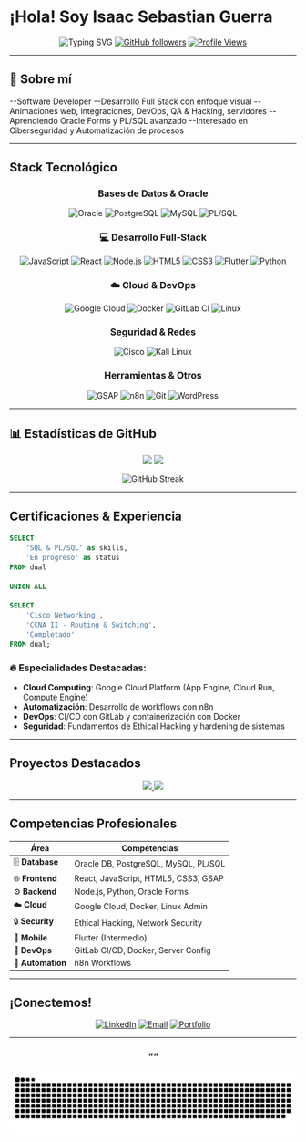 # ¡Hola! Soy Isaac Sebastian Guerra

<div align="center">
  
  ![Typing SVG](https://readme-typing-svg.herokuapp.com?font=Fira+Code&weight=600&size=28&duration=4000&pause=1000&color=00D4FF&center=true&vCenter=true&width=600&lines=Full-Stack+Developer;Cloud+%26+DevOps+Enthusiast;Cybersecurity+Learner)
  [![GitHub followers](https://img.shields.io/github/followers/isacsebastian?label=Followers&style=for-the-badge&color=00D4FF)](https://github.com/isacsebastian)
  [![Profile Views](https://komarev.com/ghpvc/?username=isacsebastian&style=for-the-badge&color=00D4FF)](https://github.com/isacsebastian)
  
</div>

---

## 🚀 Sobre mí

--Software Developer 
--Desarrollo Full Stack con enfoque visual 
--Animaciones web, integraciones, DevOps, QA & Hacking, servidores 
--Aprendiendo Oracle Forms y PL/SQL avanzado
--Interesado en Ciberseguridad y Automatización de procesos

---

##  Stack Tecnológico

<div align="center">

###  **Bases de Datos & Oracle**
![Oracle](https://img.shields.io/badge/Oracle-F80000?style=for-the-badge&logo=oracle&logoColor=white)
![PostgreSQL](https://img.shields.io/badge/PostgreSQL-336791?style=for-the-badge&logo=postgresql&logoColor=white)
![MySQL](https://img.shields.io/badge/MySQL-4479A1?style=for-the-badge&logo=mysql&logoColor=white)
![PL/SQL](https://img.shields.io/badge/PL%2FSQL-F80000?style=for-the-badge&logo=oracle&logoColor=white)

### 💻 **Desarrollo Full-Stack**
![JavaScript](https://img.shields.io/badge/JavaScript-F7DF1E?style=for-the-badge&logo=javascript&logoColor=black)
![React](https://img.shields.io/badge/React-61DAFB?style=for-the-badge&logo=react&logoColor=black)
![Node.js](https://img.shields.io/badge/Node.js-339933?style=for-the-badge&logo=node.js&logoColor=white)
![HTML5](https://img.shields.io/badge/HTML5-E34F26?style=for-the-badge&logo=html5&logoColor=white)
![CSS3](https://img.shields.io/badge/CSS3-1572B6?style=for-the-badge&logo=css3&logoColor=white)
![Flutter](https://img.shields.io/badge/Flutter-02569B?style=for-the-badge&logo=flutter&logoColor=white)
![Python](https://img.shields.io/badge/Python-3776AB?style=for-the-badge&logo=python&logoColor=white)

### ☁️ **Cloud & DevOps**
![Google Cloud](https://img.shields.io/badge/Google%20Cloud-4285F4?style=for-the-badge&logo=google-cloud&logoColor=white)
![Docker](https://img.shields.io/badge/Docker-2496ED?style=for-the-badge&logo=docker&logoColor=white)
![GitLab CI](https://img.shields.io/badge/GitLab%20CI-FCA326?style=for-the-badge&logo=gitlab&logoColor=white)
![Linux](https://img.shields.io/badge/Linux-FCC624?style=for-the-badge&logo=linux&logoColor=black)

###  **Seguridad & Redes**
![Cisco](https://img.shields.io/badge/Cisco%20CCNA-1BA0D7?style=for-the-badge&logo=cisco&logoColor=white)
![Kali Linux](https://img.shields.io/badge/Kali%20Linux-557C94?style=for-the-badge&logo=kalilinux&logoColor=white)

### **Herramientas & Otros**
![GSAP](https://img.shields.io/badge/GSAP-88CE02?style=for-the-badge&logo=greensock&logoColor=white)
![n8n](https://img.shields.io/badge/n8n-EA4B71?style=for-the-badge&logo=n8n&logoColor=white)
![Git](https://img.shields.io/badge/Git-F05032?style=for-the-badge&logo=git&logoColor=white)
![WordPress](https://img.shields.io/badge/WordPress-21759B?style=for-the-badge&logo=wordpress&logoColor=white)

</div>

---

## 📊 Estadísticas de GitHub

<div align="center">
  
  <img width="49%" src="https://github-readme-stats.vercel.app/api?username=isacsebastian&show_icons=true&theme=tokyonight&hide_border=true&bg_color=0D1117&title_color=00D4FF&icon_color=00D4FF&text_color=C9D1D9" />
  
  <img width="49%" src="https://github-readme-stats.vercel.app/api/top-langs/?username=isacsebastian&layout=compact&theme=tokyonight&hide_border=true&bg_color=0D1117&title_color=00D4FF&text_color=C9D1D9" />
  
</div>

<div align="center">
  
  ![GitHub Streak](https://github-readme-streak-stats.herokuapp.com?user=isacsebastian&theme=tokyonight&hide_border=true&background=0D1117&stroke=00D4FF&ring=00D4FF&fire=00D4FF&currStreakLabel=00D4FF)
  
</div>

---

##  Certificaciones & Experiencia

```sql
SELECT 
    'SQL & PL/SQL' as skills,
    'En progreso' as status
FROM dual

UNION ALL

SELECT 
    'Cisco Networking',
    'CCNA II - Routing & Switching',
    'Completado'
FROM dual;
```

### 🔥 **Especialidades Destacadas:**
- **Cloud Computing**: Google Cloud Platform (App Engine, Cloud Run, Compute Engine)
- **Automatización**: Desarrollo de workflows con n8n
- **DevOps**: CI/CD con GitLab y containerización con Docker
- **Seguridad**: Fundamentos de Ethical Hacking y hardening de sistemas

---

##  Proyectos Destacados

<div align="center">
  
  <!-- Aquí puedes agregar tus repositorios destacados -->
  <a href="https://github.com/isacsebastian">
    <img src="https://github-readme-stats.vercel.app/api/pin/?username=isacsebastian&repo=NOMBRE_REPO_1&theme=tokyonight&hide_border=true&bg_color=0D1117&title_color=00D4FF&text_color=C9D1D9" />
  </a>
  
  <a href="https://github.com/isacsebastian">
    <img src="https://github-readme-stats.vercel.app/api/pin/?username=isacsebastian&repo=NOMBRE_REPO_2&theme=tokyonight&hide_border=true&bg_color=0D1117&title_color=00D4FF&text_color=C9D1D9" />
  </a>
  
</div>

---

##  Competencias Profesionales

<div align="center">

| **Área** | **Competencias** |
|----------|------------------|
| 🗄️ **Database** | Oracle DB, PostgreSQL, MySQL, PL/SQL |
| 🌐 **Frontend** | React, JavaScript, HTML5, CSS3, GSAP |
| ⚙️ **Backend** | Node.js, Python, Oracle Forms |
| ☁️ **Cloud** | Google Cloud, Docker, Linux Admin |
| 🔒 **Security** | Ethical Hacking, Network Security |
| 📱 **Mobile** | Flutter (Intermedio) |
| 🔧 **DevOps** | GitLab CI/CD, Docker, Server Config |
| 🚀 **Automation** | n8n Workflows |

</div>

---

##  ¡Conectemos!

<div align="center">
  
  [![LinkedIn](https://img.shields.io/badge/LinkedIn-0A66C2?style=for-the-badge&logo=linkedin&logoColor=white)]([https://linkedin.com/in/tu-perfil](https://www.linkedin.com/in/isaac-sebasti%C3%A1n-guerra-965b9a286/))
  [![Email](https://img.shields.io/badge/Email-EA4335?style=for-the-badge&logo=gmail&logoColor=white)](mailto:isaacsebastiaan@gmail.com)
  [![Portfolio](https://img.shields.io/badge/Portfolio-000000?style=for-the-badge&logo=vercel&logoColor=white)](https://isystems.digital/)
  
</div>

---

<div align="center">
  
  ###  *""*
  
  ![Snake animation](https://github.com/platane/snk/raw/output/github-contribution-grid-snake.svg)
    
</div>
